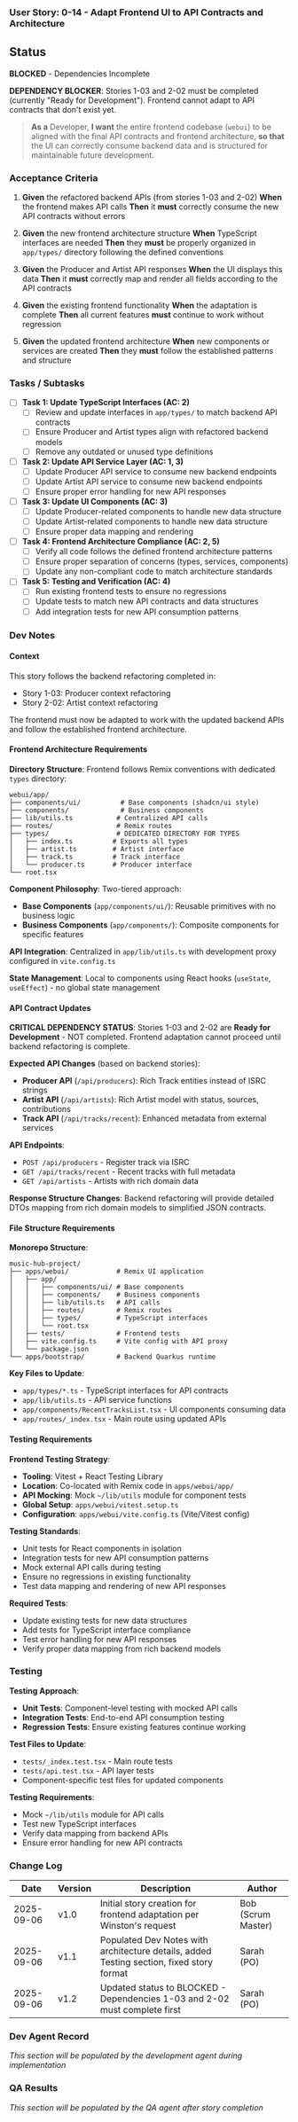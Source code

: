 ### User Story: 0-14 - Adapt Frontend UI to API Contracts and Architecture

## Status
**BLOCKED** - Dependencies Incomplete

**DEPENDENCY BLOCKER**: Stories 1-03 and 2-02 must be completed (currently "Ready for Development"). Frontend cannot adapt to API contracts that don't exist yet.

> **As a** Developer, **I want** the entire frontend codebase (`webui`) to be aligned with the final API contracts and frontend architecture, **so that** the UI can correctly consume backend data and is structured for maintainable future development.

### Acceptance Criteria

1. **Given** the refactored backend APIs (from stories 1-03 and 2-02)
   **When** the frontend makes API calls
   **Then** it **must** correctly consume the new API contracts without errors

2. **Given** the new frontend architecture structure
   **When** TypeScript interfaces are needed
   **Then** they **must** be properly organized in `app/types/` directory following the defined conventions

3. **Given** the Producer and Artist API responses
   **When** the UI displays this data
   **Then** it **must** correctly map and render all fields according to the API contracts

4. **Given** the existing frontend functionality
   **When** the adaptation is complete
   **Then** all current features **must** continue to work without regression

5. **Given** the updated frontend architecture
   **When** new components or services are created
   **Then** they **must** follow the established patterns and structure

### Tasks / Subtasks

- [ ] **Task 1: Update TypeScript Interfaces (AC: 2)**
  - [ ] Review and update interfaces in `app/types/` to match backend API contracts
  - [ ] Ensure Producer and Artist types align with refactored backend models
  - [ ] Remove any outdated or unused type definitions

- [ ] **Task 2: Update API Service Layer (AC: 1, 3)**
  - [ ] Update Producer API service to consume new backend endpoints
  - [ ] Update Artist API service to consume new backend endpoints  
  - [ ] Ensure proper error handling for new API responses

- [ ] **Task 3: Update UI Components (AC: 3)**
  - [ ] Update Producer-related components to handle new data structure
  - [ ] Update Artist-related components to handle new data structure
  - [ ] Ensure proper data mapping and rendering

- [ ] **Task 4: Frontend Architecture Compliance (AC: 2, 5)**
  - [ ] Verify all code follows the defined frontend architecture patterns
  - [ ] Ensure proper separation of concerns (types, services, components)
  - [ ] Update any non-compliant code to match architecture standards

- [ ] **Task 5: Testing and Verification (AC: 4)**
  - [ ] Run existing frontend tests to ensure no regressions
  - [ ] Update tests to match new API contracts and data structures
  - [ ] Add integration tests for new API consumption patterns

### Dev Notes

#### Context
This story follows the backend refactoring completed in:
- Story 1-03: Producer context refactoring  
- Story 2-02: Artist context refactoring

The frontend must now be adapted to work with the updated backend APIs and follow the established frontend architecture.

#### Frontend Architecture Requirements

**Directory Structure**: Frontend follows Remix conventions with dedicated `types` directory:
```
webui/app/
├── components/ui/          # Base components (shadcn/ui style)
├── components/             # Business components  
├── lib/utils.ts           # Centralized API calls
├── routes/                # Remix routes
├── types/                 # DEDICATED DIRECTORY FOR TYPES
│   ├── index.ts          # Exports all types
│   ├── artist.ts         # Artist interface
│   ├── track.ts          # Track interface  
│   └── producer.ts       # Producer interface
└── root.tsx
```

**Component Philosophy**: Two-tiered approach:
- **Base Components** (`app/components/ui/`): Reusable primitives with no business logic
- **Business Components** (`app/components/`): Composite components for specific features

**API Integration**: Centralized in `app/lib/utils.ts` with development proxy configured in `vite.config.ts`

**State Management**: Local to components using React hooks (`useState`, `useEffect`) - no global state management

#### API Contract Updates

**CRITICAL DEPENDENCY STATUS**: Stories 1-03 and 2-02 are **Ready for Development** - NOT completed. Frontend adaptation cannot proceed until backend refactoring is complete.

**Expected API Changes** (based on backend stories):
- **Producer API** (`/api/producers`): Rich Track entities instead of ISRC strings
- **Artist API** (`/api/artists`): Rich Artist model with status, sources, contributions
- **Track API** (`/api/tracks/recent`): Enhanced metadata from external services

**API Endpoints**:
- `POST /api/producers` - Register track via ISRC 
- `GET /api/tracks/recent` - Recent tracks with full metadata
- `GET /api/artists` - Artists with rich domain data

**Response Structure Changes**: Backend refactoring will provide detailed DTOs mapping from rich domain models to simplified JSON contracts.

#### File Structure Requirements

**Monorepo Structure**:
```
music-hub-project/
├── apps/webui/            # Remix UI application
│   ├── app/
│   │   ├── components/ui/ # Base components
│   │   ├── components/    # Business components
│   │   ├── lib/utils.ts   # API calls
│   │   ├── routes/        # Remix routes
│   │   ├── types/         # TypeScript interfaces
│   │   └── root.tsx
│   ├── tests/             # Frontend tests
│   ├── vite.config.ts     # Vite config with API proxy
│   └── package.json
└── apps/bootstrap/        # Backend Quarkus runtime
```

**Key Files to Update**:
- `app/types/*.ts` - TypeScript interfaces for API contracts
- `app/lib/utils.ts` - API service functions 
- `app/components/RecentTracksList.tsx` - UI components consuming data
- `app/routes/_index.tsx` - Main route using updated APIs

#### Testing Requirements

**Frontend Testing Strategy**:
- **Tooling**: Vitest + React Testing Library
- **Location**: Co-located with Remix code in `apps/webui/app/`
- **API Mocking**: Mock `~/lib/utils` module for component tests
- **Global Setup**: `apps/webui/vitest.setup.ts`
- **Configuration**: `apps/webui/vite.config.ts` (Vite/Vitest config)

**Testing Standards**:
- Unit tests for React components in isolation
- Integration tests for new API consumption patterns
- Mock external API calls during testing
- Ensure no regressions in existing functionality
- Test data mapping and rendering of new API responses

**Required Tests**:
- Update existing tests for new data structures
- Add tests for TypeScript interface compliance
- Test error handling for new API responses
- Verify proper data mapping from rich backend models

### Testing

**Testing Approach**:
- **Unit Tests**: Component-level testing with mocked API calls
- **Integration Tests**: End-to-end API consumption testing
- **Regression Tests**: Ensure existing features continue working

**Test Files to Update**:
- `tests/_index.test.tsx` - Main route tests
- `tests/api.test.tsx` - API layer tests
- Component-specific test files for updated components

**Testing Requirements**:
- Mock `~/lib/utils` module for API calls
- Test new TypeScript interfaces
- Verify data mapping from backend APIs
- Ensure error handling for new API contracts

### Change Log

| Date | Version | Description | Author |
|------|---------|-------------|---------|
| 2025-09-06 | v1.0 | Initial story creation for frontend adaptation per Winston's request | Bob (Scrum Master) |
| 2025-09-06 | v1.1 | Populated Dev Notes with architecture details, added Testing section, fixed story format | Sarah (PO) |
| 2025-09-06 | v1.2 | Updated status to BLOCKED - Dependencies 1-03 and 2-02 must complete first | Sarah (PO) |

### Dev Agent Record

*This section will be populated by the development agent during implementation*

### QA Results

*This section will be populated by the QA agent after story completion*